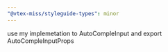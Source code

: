 ```yaml
---
"@vtex-miss/styleguide-types": minor
---
```


use my implemetation to AutoCompleInput and export AutoCompleInputProps
